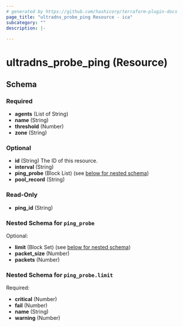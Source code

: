 ```yaml
---
# generated by https://github.com/hashicorp/terraform-plugin-docs
page_title: "ultradns_probe_ping Resource - ica"
subcategory: ""
description: |-
  
---
```


# ultradns_probe_ping (Resource)





<!-- schema generated by tfplugindocs -->
## Schema

### Required

- **agents** (List of String)
- **name** (String)
- **threshold** (Number)
- **zone** (String)

### Optional

- **id** (String) The ID of this resource.
- **interval** (String)
- **ping_probe** (Block List) (see [below for nested schema](#nestedblock--ping_probe))
- **pool_record** (String)

### Read-Only

- **ping_id** (String)

<a id="nestedblock--ping_probe"></a>
### Nested Schema for `ping_probe`

Optional:

- **limit** (Block Set) (see [below for nested schema](#nestedblock--ping_probe--limit))
- **packet_size** (Number)
- **packets** (Number)

<a id="nestedblock--ping_probe--limit"></a>
### Nested Schema for `ping_probe.limit`

Required:

- **critical** (Number)
- **fail** (Number)
- **name** (String)
- **warning** (Number)


